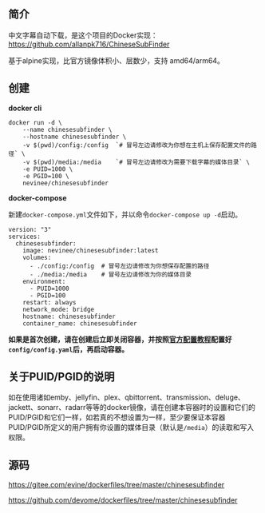 ## 简介

中文字幕自动下载，是这个项目的Docker实现：https://github.com/allanpk716/ChineseSubFinder

基于alpine实现，比官方镜像体积小、层数少，支持 amd64/arm64。

## 创建

**docker cli**

```
docker run -d \
    --name chinesesubfinder \
    --hostname chinesesubfinder \
    -v $(pwd)/config:/config  `# 冒号左边请修改为你想在主机上保存配置文件的路径` \
    -v $(pwd)/media:/media    `# 冒号左边请修改为需要下载字幕的媒体目录` \
    -e PUID=1000 \
    -e PGID=100 \
    nevinee/chinesesubfinder
```

**docker-compose**

新建`docker-compose.yml`文件如下，并以命令`docker-compose up -d`启动。

```
version: "3"
services:
  chinesesubfinder:
    image: nevinee/chinesesubfinder:latest
    volumes:
      - ./config:/config  # 冒号左边请修改为你想保存配置的路径
      - ./media:/media    # 冒号左边请修改为你的媒体目录
    environment:
      - PUID=1000
      - PGID=100
    restart: always
    network_mode: bridge
    hostname: chinesesubfinder
    container_name: chinesesubfinder
```

**如果是首次创建，请在创建后立即关闭容器，并按照[官方配置教程](https://github.com/allanpk716/ChineseSubFinder)配置好`config/config.yaml`后，再启动容器。**

## 关于PUID/PGID的说明

如在使用诸如emby、jellyfin、plex、qbittorrent、transmission、deluge、jackett、sonarr、radarr等等的docker镜像，请在创建本容器时的设置和它们的PUID/PGID和它们一样，如若真的不想设置为一样，至少要保证本容器PUID/PGID所定义的用户拥有你设置的媒体目录（默认是`/media`）的读取和写入权限。

## 源码

https://gitee.com/evine/dockerfiles/tree/master/chinesesubfinder

https://github.com/devome/dockerfiles/tree/master/chinesesubfinder
